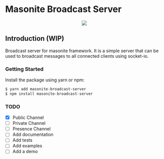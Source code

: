 # Masonite Broadcast Server

<p align="center">
    <img src="https://banners.beyondco.de/Masonite%20Broadcast%20Server.png?theme=light&packageManager=yarn+add&packageName=masonite-broadcast-server&pattern=charlieBrown&style=style_2&description=Broadcast+server+for+masonite+framework.&md=1&showWatermark=1&fontSize=100px&images=adjustments&widths=50&heights=50">
</p>

## Introduction (WIP)

Broadcast server for masonite framework. It is a simple server that can be used to broadcast messages to all connected clients using socket-io.

### Getting Started

Install the package using yarn or npm:

```sh
$ yarn add masonite-broadcast-server
$ npm install masonite-broadcast-server
```

### TODO
- [x] Public Channel
- [ ] Private Channel
- [ ] Presence Channel
- [ ] Add documentation
- [ ] Add tests
- [ ] Add examples
- [ ] Add a demo

